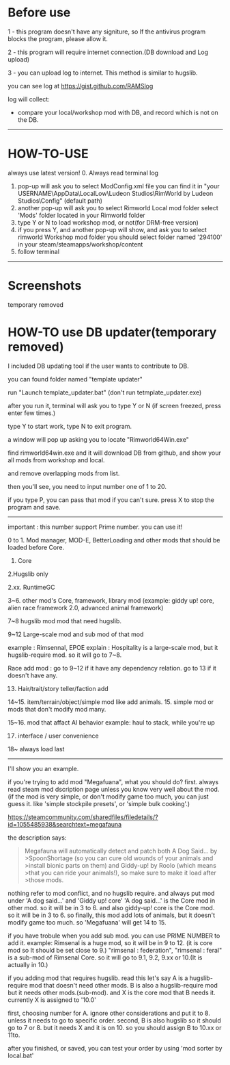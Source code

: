 Before use
=======
1 - this program doesn't have any signiture, so If the antivirus program blocks the program, please allow it.

2 - this program will require internet connection.(DB download and Log upload)

3 - you can upload log to internet. This method is similar to hugslib.

you can see log at https://gist.github.com/RAMSlog

log will collect:
- compare your local/workshop mod with DB, and record which is not on the DB.
*******
HOW-TO-USE
=======
always use latest version!
0. Always read terminal log
1. pop-up will ask you to select ModConfig.xml file
you can find it in "your USERNAME\AppData\LocalLow\Ludeon Studios\RimWorld by Ludeon Studios\Config" (default path)
2. another pop-up will ask you to select Rimworld Local mod folder
select 'Mods' folder located in your Rimworld folder
3. type Y or N to load workshop mod, or not(for DRM-free version)
4. if you press Y, and another pop-up will show, and ask you to select rimworld Workshop mod folder
you should select folder named '294100' in your steam/steamapps/workshop/content
5. follow terminal
*********
Screenshots
========

temporary removed

HOW-TO use DB updater(temporary removed)
=============

I included DB updating tool if the user wants to contribute to DB.

you can found folder named "template updater"

run  "Launch template_updater.bat" (don't run tetmplate_updater.exe)

after you run it, terminal will ask you to type Y or N (if screen freezed, press enter few times.)

type Y to start work, type N to exit program.


a window will pop up asking you to locate "Rimworld64Win.exe"

find rimworld64win.exe and it will download DB from github, and show your all mods from workshop and local.

and remove overlapping mods from list.


then you'll see, you need to input number one of 1 to 20.

if you type P, you can pass that mod if you can't sure. press X to stop the program and save.


*****

important : this number support Prime number. you can use it!

0 to 1. Mod manager, MOD-E, BetterLoading and other mods that should be loaded before Core.
1. Core

2.Hugslib only

2.xx. RuntimeGC

3~6. other mod's Core, framework, library mod
(example: giddy up! core, alien race framework 2.0, advanced animal framework)

7~8 hugslib mod
mod that need hugslib.


9~12 Large-scale mod and sub mod of that mod

example : Rimsennal, EPOE
explain : Hospitality is a large-scale mod, but it hugslib-require mod. so it will go to 7~8.

Race add mod : go to 9~12 if it have any dependency relation. go to 13 if it doesn't have any.

13. Hair/trait/story teller/faction add

14~15. item/terrain/object/simple mod like add animals.
15. simple mod or mods that don't modify mod many.

15~16. mod that affact AI behavior
example: haul to stack, while you're up

17. interface / user convenience

18~ always load last
*****

I'll show you an example.

if you're trying to add mod "Megafuana", what you should do?
first. always read steam mod dscription page unless you know very well about the mod.
(if the mod is very simple, or don't modify game too much, you can just guess it. like 'simple stockpile presets', or 'simple bulk cooking'.)

https://steamcommunity.com/sharedfiles/filedetails/?id=1055485938&searchtext=megafauna

the description says:

>Megafauna will automatically detect and patch both A Dog Said... by >SpoonShortage (so you can cure old wounds of your animals and >install bionic parts on them) and Giddy-up! by Roolo (which means >that you can ride your animals!), so make sure to make it load after >those mods.


nothing refer to mod conflict, and no hugslib require. and always put mod under 'A dog said...' and 'Giddy up! core'
'A dog said...' is the Core mod in other mod. so it will be in 3 to 6.
and also giddy-up! core is the Core mod. so it will be in 3 to 6.
so finally, this mod add lots of animals, but it doesn't modify game too much. so 'Megafuana' will get 14 to 15.

if you have trobule when you add sub mod. you can use PRIME NUMBER to add it.
example:
Rimsenal is a huge mod, so it will be in 9 to 12. (it is core mod so It should be set close to 9.)
"rimsenal : federation", "rimsenal : feral" is a sub-mod of Rimsenal Core.
so it will go to 9.1, 9.2, 9.xx or 10.(It is actually in 10.)

if you adding mod that requires hugslib. read this
let's say A is a hugslib-require mod that doesn't need other mods. B is also a hugslib-require mod but it needs other mods.(sub-mod).
and X is the core mod that B needs it.
currently X is assigned to '10.0'

first, choosing number for A. ignore other considerations and put it to 8. unless it needs to go to specific order.
second, B is also hugslib so it should go to 7 or 8. but it needs X and it is on 10.
so you should assign B to 10.xx or 11to.

after you finished, or saved, you can test your order by using 'mod sorter by local.bat'







